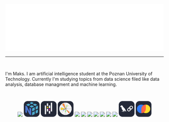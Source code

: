 <a href="https://github.com/Skamlo">
  <img src="hello.svg" width="100%" height="150px" alt="Hi, I'm Maks">
</a>

---
<br/>

I'm Maks. I am artificial intelligence student at the Poznan University of Technology. Currently I'm studying topics from data science filed like data analysis, database managment and machine learning.

<br/>

<p align="center" display="flex" text-decoration="none">
  <img src="https://skillicons.dev/icons?i=py" />
  <img src="./icons/Numpy-Dark.svg" height=50px />
  <img src="./icons/Pandas-Dark.svg" height=50px />
  <img src="./icons/Matplotlib-Dark.svg" height=50px />
  <img src="https://skillicons.dev/icons?i=sklearn" />
  <img src="https://skillicons.dev/icons?i=c" />
  <img src="https://skillicons.dev/icons?i=cpp" />
  <img src="https://skillicons.dev/icons?i=postgres" />
  <img src="https://skillicons.dev/icons?i=sqlite" />
  <img src="https://skillicons.dev/icons?i=git" />
  <img src="https://skillicons.dev/icons?i=docker" />
  <img src="./icons/Langchain-Dark.svg" height=50px />
  <img src="./icons/ChromaDB-Dark.svg" height=50px />
</p>
